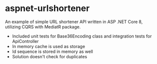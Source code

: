 # aspnet-urlshortener
An example of simple URL shortener API written in ASP .NET Core 8, utilizing CQRS with MediatR package.
- Included unit tests for Base36Encoding class and integration tests for ApiController
- In memory cache is used as storage
- Id sequence is stored in memory as well
- Solution doesn't check for duplicates